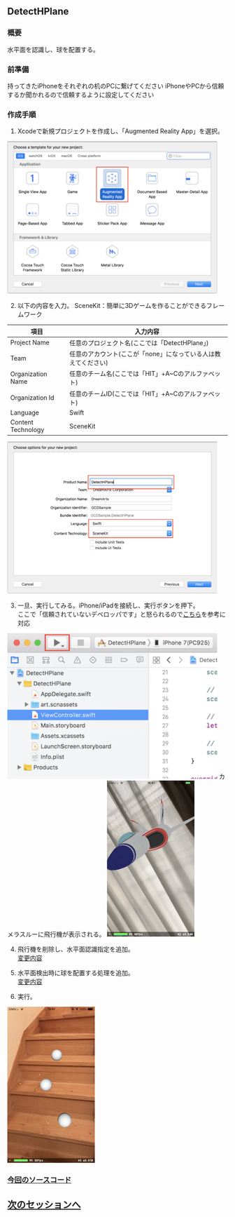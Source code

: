 ## DetectHPlane
### 概要
水平面を認識し、球を配置する。

### 前準備

持ってきたiPhoneをそれぞれの机のPCに繋げてください
iPhoneやPCから信頼するか聞かれるので信頼するように設定してください

### 作成手順  

1. Xcodeで新規プロジェクトを作成し、「Augmented Reality App」を選択。  
<img src="images/detect_hplane_select_ar.png" width="480"/>   

2. 以下の内容を入力。
SceneKit：簡単に3Dゲームを作ることができるフレームワーク  

|項目|入力内容|
| -- | -- |
|Project Name|任意のプロジェクト名(ここでは「DetectHPlane」)|
|Team|任意のアカウント(ここが「none」になっている人は教えてください)|
|Organization Name|任意のチーム名(ここでは「HIT」+A~Cのアルファベット)|
|Organization Id|任意のチームID(ここでは「HIT」+A~Cのアルファベット)|
|Language|Swift|
|Content Technology|SceneKit|

<img src="images/detect_hplane_select_swift_scene_kit.png" width="480"/>  

3. 一旦、実行してみる。iPhone/iPadを接続し、実行ボタンを押下。  
   ここで「信頼されていないデベロッパです」と怒られるので[こちら](https://code-schools.com/xcode-error-2/)を参考に対応
<img src="images/detect_hplane_initial_run.png" width="480"/>  
カメラスルーに飛行機が表示される。  
<img src="images/detect_hplane_initial_run_ship.png" width="200"/>  

4. 飛行機を削除し、水平面認識指定を追加。  
[変更内容](https://github.com/KantaiMishima/ARKit/commit/fa1a59d1e687bc44aa84e66d01cad7b124b076be)

5. 水平面検出時に球を配置する処理を追加。  
[変更内容](https://github.com/KantaiMishima/ARKit/commit/91311e4717aafdb1600b29b091b1e3f11121b920)

6. 実行。
<img src="images/detect_hplane.png" width="200"/>  

### [今回のソースコード](https://raw.githubusercontent.com/KantaiMishima/ARKit/master/DetectHPlane/DetectHPlane/ViewController.swift)


## [次のセッションへ](../DetectImage)
